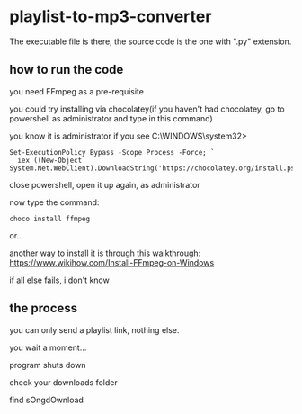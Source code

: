 # playlist-to-mp3-converter

The executable file is there, the source code is the one with ".py" extension.

## how to run the code

you need FFmpeg as a pre-requisite

you could try installing via chocolatey(if you haven't had chocolatey, go to powershell as administrator and type in this command)

you know it is administrator if you see C:\WINDOWS\system32>

```
Set-ExecutionPolicy Bypass -Scope Process -Force; `
  iex ((New-Object System.Net.WebClient).DownloadString('https://chocolatey.org/install.ps1'))
```

close powershell, open it up again, as administrator

now type the command:

```
choco install ffmpeg
```


 or...
 
 another way to install it is through this walkthrough:
 https://www.wikihow.com/Install-FFmpeg-on-Windows
 
 if all else fails, i don't know
 
 ## the process
 
 you can only send a playlist link, nothing else. 
 
 you wait a moment...
 
 program shuts down
 
 check your downloads folder 
 
 find sOngdOwnload

